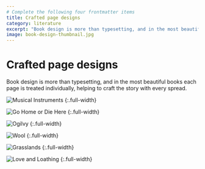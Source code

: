 ```yaml
---
# Complete the following four frontmatter items
title: Crafted page designs
category: literature
excerpt: "Book design is more than typesetting, and in the most beautiful books each page is treated individually, helping to craft the story with every spread."
image: book-design-thumbnail.jpg
---
```


# Crafted page designs

Book design is more than typesetting, and in the most beautiful books each page is treated individually, helping to craft the story with every spread.

![Musical Instruments]({{site.baseurl}}/images/musical-instruments-spreads.jpg)
{:.full-width}

![Go Home or Die Here]({{site.baseurl}}/images/book-design-go-home.jpg)
{:.full-width}

![Ogilvy]({{site.baseurl}}/images/ogilvy-book-spreads.jpg)
{:.full-width}

![Wool]({{site.baseurl}}/images/wool-book.jpg)
{:.full-width}

![Grasslands]({{site.baseurl}}/images/book-design-grasslands.jpg)
{:.full-width}

![Love and Loathing]({{site.baseurl}}/images/book-design-love-and-loathing.jpg)
{:.full-width}
